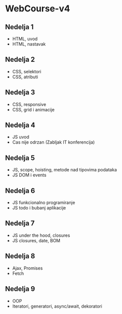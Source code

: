 # WebCourse-v4

## Nedelja 1
- HTML, uvod
- HTML, nastavak

## Nedelja 2
- CSS, selektori
- CSS, atributi

## Nedelja 3
- CSS, responsive
- CSS, grid i animacije

## Nedelja 4
- JS uvod
- Cas nije odrzan (Zabljak IT konferencija)

## Nedelja 5
- JS, scope, hoisting, metode nad tipovima podataka
- JS DOM i events

## Nedelja 6
- JS funkcionalno programiranje
- JS todo i bubanj aplikacije

## Nedelja 7
- JS under the hood, closures
- JS closures, date, BOM

## Nedelja 8
- Ajax, Promises
- Fetch

## Nedelja 9
- OOP
- Iteratori, generatori, async/await, dekoratori
